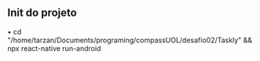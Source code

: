 ## Init do projeto
• cd "/home/tarzan/Documents/programing/compassUOL/desafio02/Taskly" && npx react-native run-android
